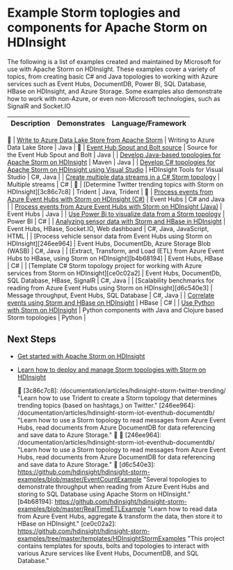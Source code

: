 <properties
 pageTitle="Example Apache Storm topologies on HDInsight | Azure"
 description="A list of example Storm topologies created and tested with Apache Storm on HDInsight including basic C# and Java topologies, and working with Event Hubs."
 services="hdinsight"
 documentationCenter=""
 authors="Blackmist"
 manager="paulettm"
 editor="cgronlun"
	tags="azure-portal"/>

<tags
	ms.service="hdinsight"
	ms.date="06/06/2016"
	wacn.date=""/>

# Example Storm toplogies and components for Apache Storm on HDInsight

The following is a list of examples created and maintained by Microsoft for use with Apache Storm on HDInsight. These examples cover a variety of topics, from creating basic C# and Java topologies to working with Azure services such as Event Hubs, DocumentDB, Power BI, SQL Database, HBase on HDInsight, and Azure Storage. Some examples also demonstrate how to work with non-Azure, or even non-Microsoft technologies, such as SignalR and Socket.IO

| Description                                                                                             | Demonstrates                                         | Language/Framework         |
|:--------------------------------------------------------------------------------------------------------|:-----------------------------------------------------|:---------------------------|

| [Write to Azure Data Lake Store from Apache Storm](/documentation/articles/hdinsight-storm-write-data-lake-store/) | Writing to Azure Data Lake Store | Java |

| [Event Hub Spout and Bolt source](https://github.com/apache/storm/tree/master/external/storm-eventhubs) | Source for the Event Hub Spout and Bolt | Java |
| [Develop Java-based topologies for Apache Storm on HDInsight][5797064f]                                 | Maven                                                | Java                       |
| [Develop C# topologies for Apache Storm on HDInsight using Visual Studio][16fce2d1]                     | HDInsight Tools for Visual Studio                    | C#, Java                   |
| [Create multiple data streams in a C# Storm topology][ec5a4064]                                         | Multiple streams                                     | C#                         |

| [Determine Twitter trending topics with Storm on HDInsight][3c86c7c8]                                   | Trident                                              | Java, Trident              |

| [Process events from Azure Event Hubs with Storm on HDInsight (C#)][844d1d81]                                | Event Hubs                                           | C# and Java                |
| [Process events from Azure Event Hubs with Storm on HDInsight (Java)](/documentation/articles/hdinsight-storm-develop-java-event-hub-topology/) | Event Hubs | Java |
| [Use Power Bi to visualize data from a Storm topology][94d15238]                              | Power BI                                             | C#                         |
| [Analyzing sensor data with Storm and HBase in HDInsight][ab894747]                                     | Event Hubs, HBase, Socket.IO, Web dashboard          | C#, Java, JavaScript, HTML |
| [Process vehicle sensor data from Event Hubs using Storm on HDInsight][246ee964]                        | Event Hubs, DocumentDb, Azure Storage Blob (WASB)    | C#, Java                   |
| [Extract, Transform, and Load (ETL) from Azure Event Hubs to HBase, using Storm on HDInsight][b4b68194] | Event Hubs, HBase                                    | C#                         |
| [Template C# Storm topology project for working with Azure services from Storm on HDInsight][ce0c02a2]  | Event Hubs, DocumentDb, SQL Database, HBase, SignalR | C#, Java                   |
| [Scalability benchmarks for reading from Azure Event Hubs using Storm on HDInsight][d6c540e3]           | Message throughput, Event Hubs, SQL Database         | C#, Java                   |
| [Correlate events using Storm and HBase on HDInsight](/documentation/articles/hdinsight-storm-correlation-topology/) | HBase | C# |
| [Use Python with Storm on HDInsight](/documentation/articles/hdinsight-storm-develop-python-topology/) | Python components with Java and Clojure based Storm topologies | Python |

## Next Steps

* [Get started with Apache Storm on HDInsight][2b8c3488]

* [Learn how to deploy and manage Storm topologies with Storm on HDInsight][6eb0d3b8]

  [2b8c3488]: /documentation/articles/hdinsight-apache-storm-tutorial-get-started/ "Learn how to create a Storm on HDInsight cluster and use the Storm Dashboard to deploy example topologies."
  [6eb0d3b8]: /documentation/articles/hdinsight-storm-deploy-monitor-topology/ "Learn how to deploy and manage topologies using the web-based Storm Dashboard and Storm UI or the HDInsight Tools for Visual Studio."
  [16fce2d1]: /documentation/articles/hdinsight-storm-develop-csharp-visual-studio-topology/ "Learn how to create C# Storm topologies by using the HDInsight Tools for Visual Studio."
  [5797064f]: /documentation/articles/hdinsight-storm-develop-java-topology/ "Learn how to create Storm topologies in Java, using Maven, by creating a basic wordcount topology."
  [94d15238]: /documentation/articles/hdinsight-storm-power-bi-topology/ "Demonstrates how to write data to Power BI from a C# topology, then create a chart and dashboard from the data."
  [ec5a4064]: https://github.com/Blackmist/csharp-storm-example "Demonstrates a basic Storm topology that performs a wordcount, implemented in C#. This also demonstrates how to create multiple data streams within a C# topology."
  [844d1d81]: /documentation/articles/hdinsight-storm-develop-csharp-event-hub-topology/ "Learn how to read and write data from Azure Event Hubs with Storm on HDInsight."
  [ab894747]: /documentation/articles/hdinsight-storm-sensor-data-analysis/ "Learn how to use Apache Storm on HDInsight to process sensor data from Azure Event Hubs, visualize it using D3.js, and (optionally,) store it to HBase."

  [3c86c7c8]: /documentation/articles/hdinsight-storm-twitter-trending/ "Learn how to use Trident to create a Storm topology that determines trending topics (based on hashtags,) on Twitter."
  [246ee964]: /documentation/articles/hdinsight-storm-iot-eventhub-documentdb/ "Learn how to use a Storm topology to read messages from Azure Event Hubs, read documents from Azure DocumentDB for data referencing and save data to Azure Storage."


  [246ee964]: /documentation/articles/hdinsight-storm-iot-eventhub-documentdb/ "Learn how to use a Storm topology to read messages from Azure Event Hubs, read documents from Azure DocumentDB for data referencing and save data to Azure Storage."

  [d6c540e3]: https://github.com/hdinsight/hdinsight-storm-examples/blob/master/EventCountExample "Several topologies to demonstrate throughput when reading from Azure Event Hubs and storing to SQL Database using Apache Storm on HDInsight."
  [b4b68194]: https://github.com/hdinsight/hdinsight-storm-examples/blob/master/RealTimeETLExample "Learn how to read data from Azure Event Hubs, aggregate & transform the data, then store it to HBase on HDInsight."
  [ce0c02a2]: https://github.com/hdinsight/hdinsight-storm-examples/tree/master/templates/HDInsightStormExamples "This project contains templates for spouts, bolts and topologies to interact with various Azure services like Event Hubs, DocumentDB, and SQL Database."
